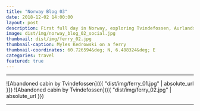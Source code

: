 ```yaml
---
title: "Norway Blog 03"
date: 2018-12-02 14:00:00
layout: post
description: First full day in Norway, exploring Tvindefossen, Aurlandsdalen and Nærøyfjord.
image: dist/img/norway_blog_02_social.jpg
thumbnail: dist/img/ferry_02.jpg
thumbnail-caption: Myles Kedrowski on a ferry
thumbnail-coordinates: 60.726594&deg; N, 6.488324&deg; E
categories: travel
featured: true
---
```


<!--- Ferry crossing --->

---

![Abandoned cabin by Tvindefossen]({{ "dist/img/ferry_01.jpg" | absolute_url }})
![Abandoned cabin by Tvindefossen]({{ "dist/img/ferry_02.jpg" | absolute_url }})

___

<!--- Hiking Åkrafjorden / Langfoss --->

<!--- Pizza in Bergen --->